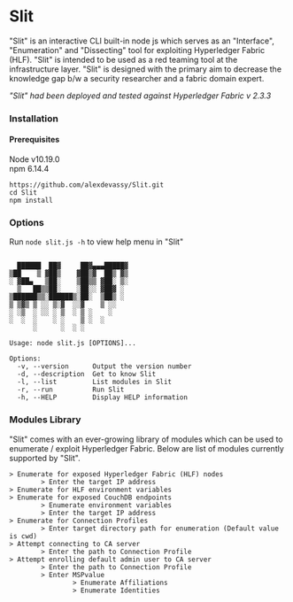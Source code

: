 # Slit
"Slit" is an interactive CLI built-in node js which serves as an "Interface", "Enumeration" and "Dissecting" tool for exploiting Hyperledger Fabric (HLF). "Slit" is intended to be used as a red teaming tool at the infrastructure layer. "Slit" is designed with the primary aim to decrease the knowledge gap b/w a security researcher and a fabric domain expert.

*"Slit" had been deployed and tested against Hyperledger Fabric v 2.3.3*

### Installation
#### Prerequisites
Node v10.19.0  
npm 6.14.4
```
https://github.com/alexdevassy/Slit.git
cd Slit
npm install
```
### Options
Run `node slit.js -h` to view help menu in "Slit"
```

  ██████  ██▓     ██▓▄▄▄█████▓
▒██    ▒ ▓██▒    ▓██▒▓  ██▒ ▓▒
░ ▓██▄   ▒██░    ▒██▒▒ ▓██░ ▒░
  ▒   ██▒▒██░    ░██░░ ▓██▓ ░
▒██████▒▒░██████▒░██░  ▒██▒ ░
▒ ▒▓▒ ▒ ░░ ▒░▓  ░░▓    ▒ ░░
░ ░▒  ░ ░░ ░ ▒  ░ ▒ ░    ░
░  ░  ░    ░ ░    ▒ ░  ░
      ░      ░  ░ ░

Usage: node slit.js [OPTIONS]...

Options:
  -v, --version      Output the version number
  -d, --description  Get to know Slit
  -l, --list         List modules in Slit
  -r, --run          Run Slit
  -h, --HELP         Display HELP information
```
### Modules Library
"Slit" comes with an ever-growing library of modules which can be used to enumerate / exploit Hyperledger Fabric. Below are list of modules currently supported by "Slit". 
```
> Enumerate for exposed Hyperledger Fabric (HLF) nodes
        > Enter the target IP address
> Enumerate for HLF environment variables
> Enumerate for exposed CouchDB endpoints
        > Enumerate environment variables
        > Enter the target IP address
> Enumerate for Connection Profiles
        > Enter target directory path for enumeration (Default value is cwd)
> Attempt connecting to CA server
        > Enter the path to Connection Profile
> Attempt enrolling default admin user to CA server
        > Enter the path to Connection Profile
        > Enter MSPvalue
                > Enumerate Affiliations
                > Enumerate Identities
```
